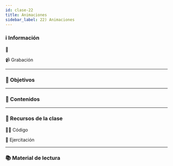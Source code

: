 ```yaml
---
id: clase-22
title: Animaciones
sidebar_label: 22) Animaciones
---
```


### ℹ️ Información

📆

📹 Grabación

---

### 🏁 Objetivos

---

### 📝 Contenidos

---

### 🚀 Recursos de la clase

👩‍💻 Código

💪 Ejercitación

---

### 📚 Material de lectura
